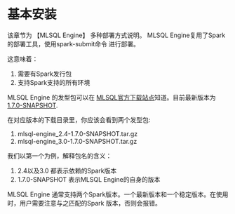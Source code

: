 # 基本安装

该章节为 【MLSQL Engine】 多种部署方式说明。 MLSQL Engine复用了Spark的部署工具，使用spark-submit命令
进行部署。

这意味着：

1. 需要有Spark发行包
2. 支持Spark支持的所有环境

MLSQL Engine 的发型包可以在 [MLSQL官方下载站点](http://download.mlsql.tech/)知道。目前最新版本为[1.7.0-SNAPSHOT](http://download.mlsql.tech/1.7.0-SNAPSHOT/).

在对应版本的下载目录里，你应该会看到两个发型包:

1. mlsql-engine_2.4-1.7.0-SNAPSHOT.tar.gz      
2. mlsql-engine_3.0-1.7.0-SNAPSHOT.tar.gz 


我们以第一个为例，解释包名的含义：

1. 2.4以及3.0 都表示依赖的Spark版本
2. 1.7.0-SNAPSHOT 表示MLSQL Engine的自身的版本

MLSQL Engine 通常支持两个Spark版本。一个最新版本和一个稳定版本。在使用时，用户需要注意与之匹配的Spark 版本，否则会报错。

